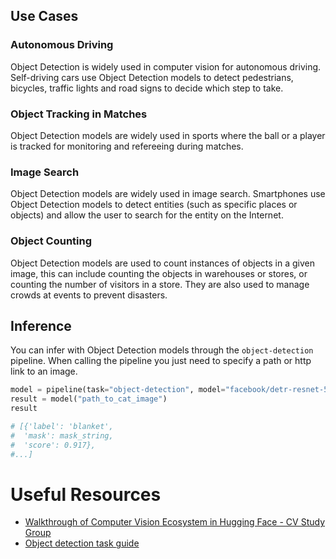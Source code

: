## Use Cases

### Autonomous Driving

Object Detection is widely used in computer vision for autonomous driving. Self-driving cars use Object Detection models to detect pedestrians, bicycles, traffic lights and road signs to decide which step to take.

### Object Tracking in Matches

Object Detection models are widely used in sports where the ball or a player is tracked for monitoring and refereeing during matches.

### Image Search

Object Detection models are widely used in image search. Smartphones use Object Detection models to detect entities (such as specific places or objects) and allow the user to search for the entity on the Internet.

### Object Counting

Object Detection models are used to count instances of objects in a given image, this can include counting the objects in warehouses or stores, or counting the number of visitors in a store. They are also used to manage crowds at events to prevent disasters.

## Inference

You can infer with Object Detection models through the `object-detection` pipeline. When calling the pipeline you just need to specify a path or http link to an image.

```python
model = pipeline(task="object-detection", model="facebook/detr-resnet-50", device=0)
result = model("path_to_cat_image")
result

# [{'label': 'blanket',
#  'mask': mask_string,
#  'score': 0.917},
#...]
```

# Useful Resources

- [Walkthrough of Computer Vision Ecosystem in Hugging Face - CV Study Group](https://www.youtube.com/watch?v=oL-xmufhZM8)
- [Object detection task guide](https://huggingface.co/docs/transformers/tasks/object_detection)
